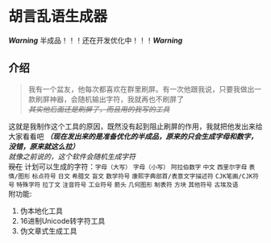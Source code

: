 # 胡言乱语生成器
***Warning*** 半成品！！！还在开发优化中！！！***Warning***
## 介绍
> 我有一个盆友，他每次都喜欢在群里刷屏。有一次他跟我说，只要我做出一款刷屏神器，会随机输出字符，我就再也不刷屏了  
> *~~其实他后面还是刷屏了，而且用的我写的工具~~*  
  
这就是我制作这个工具的原因，既然没有起到阻止刷屏的作用，我就把他发出来给大家看看吧 ***（现在发出来的是准备优化的半成品，原来的只会生成字母和数字，没错，原来就这么拉）***  
*就像之前说的，这个软件会随机生成字符*  
~~现在~~ 计划可以生成的字符：`字母（大写）` `字母（小写）` `阿拉伯数字` `中文` `西里尔字母` `表情/图形` `标点符号` `日文` `希腊文` `盲文` `数学符号` `康熙字典部首/表意文字描述符` `CJK笔画/CJK符号` `特殊字符` `拉丁文` `注音符号` `工业符号` `箭头` `几何图形` `制表符` `方块` `其他符号` `古埃及语`  
附功能:
1. 伪本地化工具
2. 16进制Unicode转字符工具
3. 伪文章式生成工具